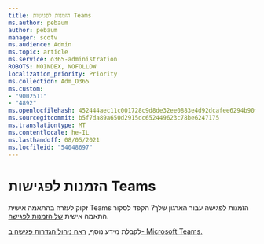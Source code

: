 ```yaml
---
title: הזמנות לפגישות Teams
ms.author: pebaum
author: pebaum
manager: scotv
ms.audience: Admin
ms.topic: article
ms.service: o365-administration
ROBOTS: NOINDEX, NOFOLLOW
localization_priority: Priority
ms.collection: Adm_O365
ms.custom:
- "9002511"
- "4892"
ms.openlocfilehash: 452444aec11c001728c9d8de32ee0883e4d92dcafee6294b90f481dc9531ed53
ms.sourcegitcommit: b5f7da89a650d2915dc652449623c78be6247175
ms.translationtype: MT
ms.contentlocale: he-IL
ms.lasthandoff: 08/05/2021
ms.locfileid: "54048697"
---
```

# <a name="teams-meeting-invitations"></a>הזמנות לפגישות Teams

זקוק לעזרה בהתאמה אישית Teams הזמנות לפגישה עבור הארגון שלך? הקפד לסקור התאמה אישית [של הזמנות לפגישה](https://docs.microsoft.com/microsoftteams/meeting-settings-in-teams#customize-meeting-invitations).  

לקבלת מידע נוסף, [ראה ניהול הגדרות פגישה ב- Microsoft Teams.](https://docs.microsoft.com/microsoftteams/meeting-settings-in-teams)
